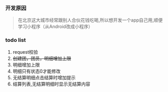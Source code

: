 ### 开发原因
> 在北京这大城市经常跟别人合伙花钱吃喝,所以想开发一个app自己用,顺便学习小程序（从Android改成小程序）

### todo list
1. request校验
2. ~~创建团，团员，明细增加上限~~ 
3. 明细增加上限
3. 明细只有状态0才能修改
4. 无结算明细点击结算时增加提示
5. 结算列表,无结算明细时显示无结算内容

